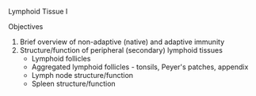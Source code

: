 Lymphoid Tissue I

Objectives

1. Brief overview of non-adaptive (native) and adaptive immunity  
2. Structure/function of peripheral (secondary) lymphoid tissues  
    + Lymphoid follicles  
    + Aggregated lymphoid follicles - tonsils, Peyer's patches, appendix  
    + Lymph node structure/function  
    + Spleen structure/function

